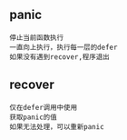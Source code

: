 ## panic
```text
停止当前函数执行
一直向上执行，执行每一层的defer
如果没有遇到recover,程序退出

```

## recover
```text
仅在defer调用中使用
获取panic的值
如果无法处理，可以重新panic
```
